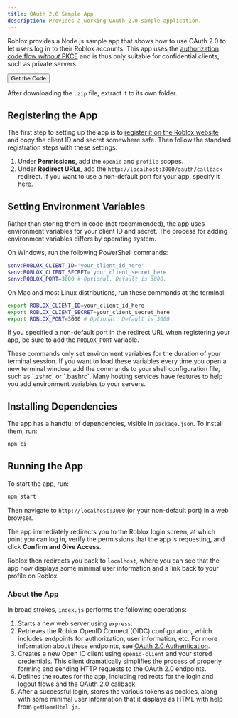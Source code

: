 ```yaml
---
title: OAuth 2.0 Sample App
description: Provides a working OAuth 2.0 sample application.
---
```


Roblox provides a Node.js sample app that shows how to use OAuth 2.0 to let users log in to their Roblox accounts. This app uses the [authorization code flow _without_ PKCE](oauth2-overview.md#grant-types) and is thus only suitable for confidential clients, such as private servers.

<a href="../../assets/open-cloud/open-cloud-nodejs-sample-oauth2-main.zip">
  <Button variant="contained">Get the Code</Button>
</a>

<br />

After downloading the `.zip` file, extract it to its own folder.

## Registering the App

The first step to setting up the app is to [register it on the Roblox website](oauth2-registration.md) and copy the client ID and secret somewhere safe. Then follow the standard registration steps with these settings:

1. Under **Permissions**, add the `openid` and `profile` scopes.
1. Under **Redirect URLs**, add the `http://localhost:3000/oauth/callback` redirect. If you want to use a non-default port for your app, specify it here.

## Setting Environment Variables

Rather than storing them in code (not recommended), the app uses environment variables for your client ID and secret. The process for adding environment variables differs by operating system.

On Windows, run the following PowerShell commands:

```powershell
$env:ROBLOX_CLIENT_ID='your_client_id_here'
$env:ROBLOX_CLIENT_SECRET='your_client_secret_here'
$env:ROBLOX_PORT=3000 # Optional. Default is 3000.
```

On Mac and most Linux distributions, run these commands at the terminal:

```bash
export ROBLOX_CLIENT_ID=your_client_id_here
export ROBLOX_CLIENT_SECRET=your_client_secret_here
export ROBLOX_PORT=3000 # Optional. Default is 3000.
```

If you specified a non-default port in the redirect URL when registering your app, be sure to add the `ROBLOX_PORT` variable.

<Alert severity="info">
These commands only set environment variables for the duration of your terminal session. If you want to load these variables every time you open a new terminal window, add the commands to your shell configuration file, such as `.zshrc` or `.bashrc`. Many hosting services have features to help you add environment variables to your servers.
</Alert>

## Installing Dependencies

The app has a handful of dependencies, visible in `package.json`. To install them, run:

```bash
npm ci
```

## Running the App

To start the app, run:

```bash
npm start
```

Then navigate to `http://localhost:3000` (or your non-default port) in a web browser.

The app immediately redirects you to the Roblox login screen, at which point you can log in, verify the permissions that the app is requesting, and click **Confirm and Give Access**.

Roblox then redirects you back to `localhost`, where you can see that the app now displays some minimal user information and a link back to your profile on Roblox.

### About the App

In broad strokes, `index.js` performs the following operations:

1. Starts a new web server using `express`.
1. Retrieves the Roblox OpenID Connect (OIDC) configuration, which includes endpoints for authorization, user information, etc. For more information about these endpoints, see [OAuth 2.0 Authentication](../reference/oauth2.md).
1. Creates a new Open ID client using `openid-client` and your stored credentials. This client dramatically simplifies the process of properly forming and sending HTTP requests to the OAuth 2.0 endpoints.
1. Defines the routes for the app, including redirects for the login and logout flows and the OAuth 2.0 callback.
1. After a successful login, stores the various tokens as cookies, along with some minimal user information that it displays as HTML with help from `getHomeHtml.js`.
